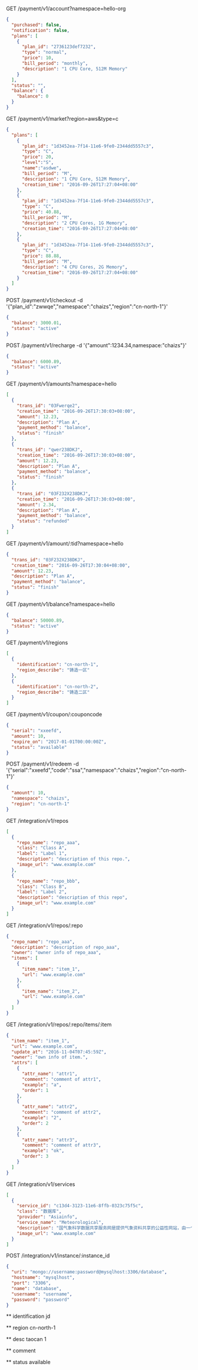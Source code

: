 GET /payment/v1/account?namespace=hello-org

```json
{
  "purchased": false,
  "notification": false,
  "plans": [
    {
      "plan_id": "2736123def7232",
      "type": "normal",
      "price": 10,
      "bill_period": "monthly",
      "description": "1 CPU Core, 512M Memory"
    }
  ],
  "status": "",
  "balance": {
    "balance": 0
  }
}
```

GET /payment/v1/market?region=aws&type=c

```json
{
  "plans": [
    {
      "plan_id": "1d3452ea-7f14-11e6-9fe0-2344dd5557c3",
      "type": "C",
      "price": 20,
      "level":"S",
      "name":"asdwe",
      "bill_period": "M",
      "description": "1 CPU Core, 512M Memory",
      "creation_time": "2016-09-26T17:27:04+08:00"
    },
    {
      "plan_id": "1d3452ea-7f14-11e6-9fe0-2344dd5557c3",
      "type": "C",
      "price": 40.88,
      "bill_period": "M",
      "description": "2 CPU Cores, 1G Memory",
      "creation_time": "2016-09-26T17:27:04+08:00"
    },
    {
      "plan_id": "1d3452ea-7f14-11e6-9fe0-2344dd5557c3",
      "type": "C",
      "price": 88.88,
      "bill_period": "M",
      "description": "4 CPU Cores, 2G Memory",
      "creation_time": "2016-09-26T17:27:04+08:00"
    }
  ]
}
```

POST /payment/v1/checkout -d '{"plan_id":"zwwqe","namespace":"chaizs","region":"cn-north-1"}'

```json
{
  "balance": 3000.01,
  "status": "active"
}
```
POST /payment/v1/recharge -d '{"amount":1234.34,namespace:"chaizs"}'

```json
{
  "balance": 6000.89,
  "status": "active"
}
```

GET /payment/v1/amounts?namespace=hello

```json
[
  {
    "trans_id": "03Fwerqe2",
    "creation_time": "2016-09-26T17:30:03+08:00",
    "amount": 12.23,
    "description": "Plan A",
    "payment_method": "balance",
    "status": "finish"
  },
  {
    "trans_id": "qwer238DKJ",
    "creation_time": "2016-09-26T17:30:03+08:00",
    "amount": 12.23,
    "description": "Plan A",
    "payment_method": "balance",
    "status": "finish"
  },
  {
    "trans_id": "03F232X238DKJ",
    "creation_time": "2016-09-26T17:30:03+08:00",
    "amount": 2.34,
    "description": "Plan A",
    "payment_method": "balance",
    "status": "refunded"
  }
]
```
GET /payment/v1/amount/:tid?namespace=hello

```json
{
  "trans_id": "03F232X238DKJ",
  "creation_time": "2016-09-26T17:30:04+08:00",
  "amount": 12.23,
  "description": "Plan A",
  "payment_method": "balance",
  "status": "finish"
}
```
GET /payment/v1/balance?namespace=hello

```json
{
  "balance": 50000.89,
  "status": "active"
}
```
GET /payment/v1/regions

```json
[
  {
    "identification": "cn-north-1",
    "region_describe": "铸造一区"
  },
  {
    "identification": "cn-north-2",
    "region_describe": "铸造二区"
  }
]
```

GET /payment/v1/coupon/:couponcode

```json
{
  "serial": "xxeefd",
  "amount": 10,
  "expire_on": "2017-01-01T00:00:00Z",
  "status": "available"
}
```
POST /payment/v1/redeem -d  '{"serial":"xxeefd","code":"ssa","namespace":"chaizs","region":"cn-north-1"}'

```json
{
  "amount": 10,
  "namespace": "chaizs",
  "region": "cn-north-1"
}
```

GET /integration/v1/repos

```json
[
  {
    "repo_name": "repo_aaa",
    "class": "Class A",
    "label": "Label 1",
    "description": "description of this repo.",
    "image_url": "www.example.com"
  },
  {
    "repo_name": "repo_bbb",
    "class": "Class B",
    "label": "Label 2",
    "description": "description of this repo",
    "image_url": "www.example.com"
  }
]
```


GET /integration/v1/repos/:repo

```json
{
  "repo_name": "repo_aaa",
  "description": "description of repo_aaa",
  "owner": "owner info of repo_aaa",
  "items": [
    {
      "item_name": "item_1",
      "url": "www.example.com"
    },
    {
      "item_name": "item_2",
      "url": "www.example.com"
    }
  ]
}
```

GET /integration/v1/repos/:repo/items/:item

```json
{
  "item_name": "item_1",
  "url": "www.example.com",
  "update_at": "2016-11-04T07:45:59Z",
  "owner": "own info of item.",
  "attrs": [
    {
      "attr_name": "attr1",
      "comment": "comment of attr1",
      "example": "a",
      "order": 1
    },
    {
      "attr_name": "attr2",
      "comment": "comment of attr2",
      "example": "2",
      "order": 2
    },
    {
      "attr_name": "attr3",
      "comment": "comment of attr3",
      "example": "ok",
      "order": 3
    }
  ]
}
```

GET /integration/v1/services

```json
[
  {
    "service_id": "c13d4-3123-11e6-8ffb-0323c75f5c",
    "class": "数据库",
    "provider": "Asiainfo",
    "service_name": "Meteorological",
    "description": "国气象科学数据共享服务网是提供气象资料共享的公益性网站，由一个主节点和分布在国家级和省级气象部门的若干个分节点网站组成。国家气象信息中心负责对中国气象科学数据共享服务网的建设和管理。",
    "image_url": "www.example.com"
  }
]
```

POST /integration/v1/instance/:instance_id

```json
{
  "uri": "mongo://username:password@mysqlhost:3306/database",
  "hostname": "mysqlhost",
  "port": "3306",
  "name": "database",
  "username": "username",
  "password": "password"
}
```

  ** identification  jd

  ** region cn-north-1

  ** desc taocan 1

  ** comment

  ** status available
